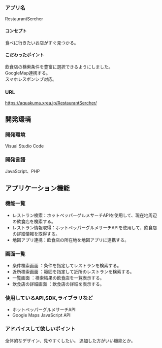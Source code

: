 ### アプリ名
RestaurantSercher

#### コンセプト
食べに行きたいお店がすぐ見つかる。

#### こだわったポイント
飲食店の検索条件を豊富に選択できるようにしました。  
GoogleMap連携する。  
スマホレスポンシブ対応。

### URL
https://aquakuma.xrea.jp/RestaurantSercher/



## 開発環境
### 開発環境
Visual Studio Code

### 開発言語
JavaScript、PHP


## アプリケーション機能

### 機能一覧
- レストラン検索：ホットペッパーグルメサーチAPIを使用して、現在地周辺の飲食店を検索する。
- レストラン情報取得：ホットペッパーグルメサーチAPIを使用して、飲食店の詳細情報を取得する。
- 地図アプリ連携：飲食店の所在地を地図アプリに連携する。


### 画面一覧
- 条件検索画面 ：条件を指定してレストランを検索する。
- 近所検索画面 ：範囲を指定して近所のレストランを検索する。
- 一覧画面 ：検索結果の飲食店を一覧表示する。
- 飲食店の詳細画面 ：飲食店の詳細を表示する。

### 使用しているAPI,SDK,ライブラリなど
- ホットペッパーグルメサーチAPI
- Google Maps JavaScript API
### アドバイスして欲しいポイント
全体的なデザイン、見やすくしたい。
追加した方がいい機能とか。
